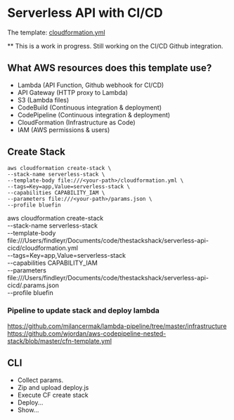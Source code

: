 # Serverless API with CI/CD
The template: [cloudformation.yml](cloudformation.yml)

** This is a work in progress.  Still working on the CI/CD Github integration.

## What AWS resources does this template use?
* Lambda (API Function, Github webhook for CI/CD)
* API Gateway (HTTP proxy to Lambda)
* S3 (Lambda files)
* CodeBuild (Continuous integration & deployment)
* CodePipeline (Continuous integration & deployment)
* CloudFormation (Infrastructure as Code)
* IAM (AWS permissions & users)

## Create Stack
```
aws cloudformation create-stack \
--stack-name serverless-stack \
--template-body file:///<your-path>/cloudformation.yml \
--tags=Key=app,Value=serverless-stack \
--capabilities CAPABILITY_IAM \
--parameters file:///<your-path>/params.json \
--profile bluefin
```

aws cloudformation create-stack \
--stack-name serverless-stack \
--template-body file:///Users/findleyr/Documents/code/thestackshack/serverless-api-cicd/cloudformation.yml \
--tags=Key=app,Value=serverless-stack \
--capabilities CAPABILITY_IAM \
--parameters file:///Users/findleyr/Documents/code/thestackshack/serverless-api-cicd/.params.json \
--profile bluefin

### Pipeline to update stack and deploy lambda
https://github.com/milancermak/lambda-pipeline/tree/master/infrastructure
https://github.com/wjordan/aws-codepipeline-nested-stack/blob/master/cfn-template.yml

## CLI
- Collect params.
- Zip and upload deploy.js
- Execute CF create stack
- Deploy...
- Show...